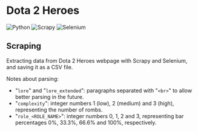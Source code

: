 # Dota 2 Heroes
![Python](https://img.shields.io/badge/Python-3.11-3670A0?style=for-the-badge&logo=python&logoColor=ffdd54&style=flat-square)
![Scrapy](https://img.shields.io/badge/scrapy-%2360a839.svg?style=for-the-badge&logo=scrapy&logoColor=d1d2d3&style=flat-square)
![Selenium](https://img.shields.io/badge/-selenium-%43B02A?style=for-the-badge&logo=selenium&logoColor=white&style=flat-square)

## Scraping
Extracting data from Dota 2 Heroes webpage with Scrapy and Selenium, and saving it as a CSV file.

Notes about parsing:
* "`lore`" and "`lore_extended`": paragraphs separated with "`<br>`" to allow better parsing in the future.
* "`complexity`": integer numbers 1 (low), 2 (medium) and 3 (high), representing the number of rombs.
* "`role_<ROLE_NAME>`": integer numbers 0, 1, 2 and 3, representing bar percentages 0%, 33.3%, 66.6% and 100%, respectively.
